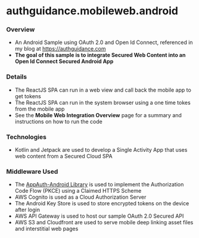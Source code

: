 # authguidance.mobileweb.android

### Overview

* An Android Sample using OAuth 2.0 and Open Id Connect, referenced in my blog at https://authguidance.com
* **The goal of this sample is to integrate Secured Web Content into an Open Id Connect Secured Android App**

### Details

* The ReactJS SPA can run in a web view and call back the mobile app to get tokens
* The ReactJS SPA can run in the system browser using a one time tokes from the mobile app
* See the **Mobile Web Integration Overview** page for a summary and instructions on how to run the code

### Technologies

* Kotlin and Jetpack are used to develop a Single Activity App that uses web content from a Secured Cloud SPA

### Middleware Used

* The [AppAuth-Android Library](https://github.com/openid/AppAuth-Android) is used to implement the Authorization Code Flow (PKCE) using a Claimed HTTPS Scheme
* AWS Cognito is used as a Cloud Authorization Server
* The Android Key Store is used to store encrypted tokens on the device after login
* AWS API Gateway is used to host our sample OAuth 2.0 Secured API
* AWS S3 and Cloudfront are used to serve mobile deep linking asset files and interstitial web pages

